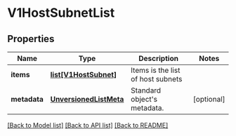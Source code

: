 # V1HostSubnetList

## Properties
Name | Type | Description | Notes
------------ | ------------- | ------------- | -------------
**items** | [**list[V1HostSubnet]**](V1HostSubnet.md) | Items is the list of host subnets | 
**metadata** | [**UnversionedListMeta**](UnversionedListMeta.md) | Standard object&#39;s metadata. | [optional] 

[[Back to Model list]](../README.md#documentation-for-models) [[Back to API list]](../README.md#documentation-for-api-endpoints) [[Back to README]](../README.md)


